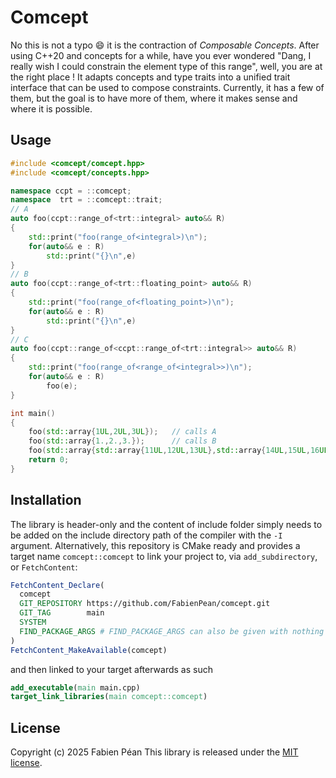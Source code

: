 # Comcept

No this is not a typo :smile: it is the contraction of _Composable Concepts_. After using C++20 and concepts for a while, have you ever wondered "Dang, I really wish I could constrain the element type of this range", well, you are at the right place ! It adapts concepts and type traits into a unified trait interface that can be used to compose constraints. Currently, it has a few of them, but the goal is to have more of them, where it makes sense and where it is possible.

## Usage

```cpp
#include <comcept/comcept.hpp>
#include <comcept/concepts.hpp>

namespace ccpt = ::comcept;
namespace  trt = ::comcept::trait;
// A
auto foo(ccpt::range_of<trt::integral> auto&& R)
{
    std::print("foo(range_of<integral>)\n");
    for(auto&& e : R)
        std::print("{}\n",e)
}
// B
auto foo(ccpt::range_of<trt::floating_point> auto&& R)
{
    std::print("foo(range_of<floating_point>)\n");
    for(auto&& e : R)
        std::print("{}\n",e)
}
// C
auto foo(ccpt::range_of<ccpt::range_of<trt::integral>> auto&& R)
{
    std::print("foo(range_of<range_of<integral>>)\n");
    for(auto&& e : R)
        foo(e);
}

int main()
{
    foo(std::array{1UL,2UL,3UL});   // calls A
    foo(std::array{1.,2.,3.});      // calls B
    foo(std::array{std::array{11UL,12UL,13UL},std::array{14UL,15UL,16UL}}); // calls C
    return 0;
}
```

## Installation

The library is header-only and the content of include folder simply needs to be added on the include directory path of the compiler with the `-I` argument. Alternatively, this repository is CMake ready and provides a target name `comcept::comcept` to link your project to, via `add_subdirectory`, or `FetchContent`: 

```cmake
FetchContent_Declare(
  comcept
  GIT_REPOSITORY https://github.com/FabienPean/comcept.git
  GIT_TAG        main
  SYSTEM
  FIND_PACKAGE_ARGS # FIND_PACKAGE_ARGS can also be given with nothing after it, which indicates that find_package() can still be called if FETCHCONTENT_TRY_FIND_PACKAGE_MODE is set to OPT_IN, or is not set.
)
FetchContent_MakeAvailable(comcept)
```

and then linked to your target afterwards as such

```cmake
add_executable(main main.cpp)
target_link_libraries(main comcept::comcept)
```

## License

Copyright (c) 2025 Fabien Péan
This library is released under the [MIT license](LICENSE).

